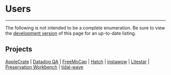 # Users

-----

The following is not intended to be a complete enumeration. Be sure to view the [development version](/pyapp/dev/users/) of this page for an up-to-date listing.

## Projects

[AppleCrate](https://github.com/RhetTbull/applecrate/blob/16c357311832732a01f14c6cd1fcec1230065f21/scripts/pyapp-runner.sh)
| [Datadog QA](https://github.com/DataDog/ddqa/blob/65f42f60b10da60084ef115cee7eee276a3a15fb/.github/workflows/build.yml#L101)
| [FreeMoCap](https://github.com/freemocap/freemocap/releases/tag/1.1.0)
| [Hatch](https://github.com/pypa/hatch/blob/c4bb4b489c4c2eb2cf8b1ea64b06a63f165c843e/.github/workflows/build-hatch.yml#L101)
| [instawow](https://github.com/layday/instawow/blob/ad0ca23352b9c4647b55ffd5b90151bf30d571f7/noxfile.py#L184)
| [Litestar](https://github.com/litestar-org/litestar-fullstack/blob/dc72eee78173790c3e91b0c095ac9e70ba91bedd/scripts/post-builds.py)
| [Preservation Workbench](https://github.com/Preservation-Workbench/PWCode/blob/e7777806be35bd60ca8c33e677ffd77e38b277d0/build/make.sh)
| [tidal-wave](https://github.com/ebb-earl-co/tidal-wave/blob/6358ede21adb715a053b1e6cc73968933c3bed05/BUILDME.md#pyapp-created-binaries)
